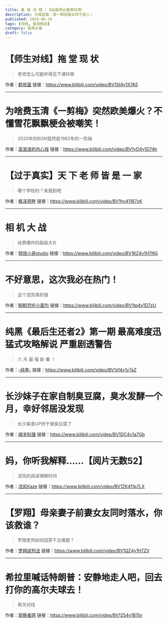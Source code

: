```yaml
---
title: 最 强 汤 姆 | B站每周必看第65期
description: 大威蓝猫：我一眼就看出你不是人！
published: 2020-06-18
tags: [视频, 每周精选]
category: 每周必看
draft: false
---
```


# 【师生对线】拖 堂 现 状
> 老师怎么可能听得见下课铃嘛

作者：[鹤吱菌](https://space.bilibili.com/3353026)
链接：https://www.bilibili.com/video/BV1St4y1X7A5

---

# 为啥费玉清《一剪梅》突然欧美爆火？不懂雪花飘飘梗会被嘲笑！
> 2020年的BGM竟然是1983年的一剪梅

作者：[高浪浪的内心戏](https://space.bilibili.com/526178615)
链接：https://www.bilibili.com/video/BV1yD4y1D74h

---

# 【过于真实】天 下 老 师 皆 是 一 家
> 哪个学校的？来报到吧

作者：[枫泽雨畔](https://space.bilibili.com/130130236)
链接：https://www.bilibili.com/video/BV1hv41167xK

---

# 相 机 大 战
> 经费爆炸的超级大片

作者：[特效小哥studio](https://space.bilibili.com/3066511)
链接：https://www.bilibili.com/video/BV16Z4y1H7NG

---

# 不好意思，这次我必在热门！
> 这个混剪真的强

作者：[盼盼罚吃小面包](https://space.bilibili.com/420689937)
链接：https://www.bilibili.com/video/BV1tp4y1D7zU

---

# 纯黑《最后生还者2》第一期 最高难度迅猛式攻略解说 严重剧透警告
> 六 月 最 强 新 番 ！

作者：[-纯黑-](https://space.bilibili.com/585267)
链接：https://www.bilibili.com/video/BV1zf4y1y7aZ

---

# 长沙妹子在家自制臭豆腐，臭水发酵一个月，幸好邻居没发现
> 长沙美食UP终于做臭豆腐了

作者：[绵羊料理](https://space.bilibili.com/18202105)
链接：https://www.bilibili.com/video/BV1DC4y1a7Gb

---

# 妈，你听我解释……【阅片无数52】
> 凉风的阅读理解时间

作者：[凉风Kaze](https://space.bilibili.com/14110780)
链接：https://www.bilibili.com/video/BV1ZK411p7LX

---

# 【罗翔】母亲妻子前妻女友同时落水，你该救谁？
> 罗翔老师如何回答千古难题？

作者：[罗翔说刑法](https://space.bilibili.com/517327498)
链接：https://www.bilibili.com/video/BV1QZ4y1H7ZV

---

# 希拉里喊话特朗普：安静地走人吧，回去打你的高尔夫球去！
> 再次对线

作者：[观察者网](https://space.bilibili.com/10330740)
链接：https://www.bilibili.com/video/BV1254y1B7br

